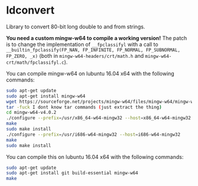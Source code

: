 # ldconvert

Library to convert 80-bit long double to and from strings.

**You need a custom mingw-w64 to compile a working version!** The patch is to change the implementation of `__fpclassifyl` with a call to `__builtin_fpclassify(FP_NAN, FP_INFINITE, FP_NORMAL, FP_SUBNORMAL, FP_ZERO, _x)` (both in `mingw-w64-headers/crt/math.h` and `mingw-w64-crt/math/fpclassifyl.c`).

You can compile mingw-w64 on lubuntu 16.04 x64 with the following commands:

```bash
sudo apt-get update
sudo apt-get install mingw-w64
wget https://sourceforge.net/projects/mingw-w64/files/mingw-w64/mingw-w64-release/mingw-w64-v4.0.2.tar.bz2
tar -fuck I dont know tar commands (just extract the thing)
cd mingw-w64-v4.0.2
./configure --prefix=/usr/x86_64-w64-mingw32 --host=x86_64-w64-mingw32
make
sudo make install
./configure --prefix=/usr/i686-w64-mingw32 --host=i686-w64-mingw32
make
sudo make install
```

You can compile this on lubuntu 16.04 x64 with the following commands:

```bash
sudo apt-get update
sudo apt-get install git build-essential mingw-w64
make
```
